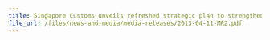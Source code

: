 ```yaml
---
title: Singapore Customs unveils refreshed strategic plan to strengthen trade connectivity to enhance national economic competitiveness 
file_url: /files/news-and-media/media-releases/2013-04-11-MR2.pdf
---
```

